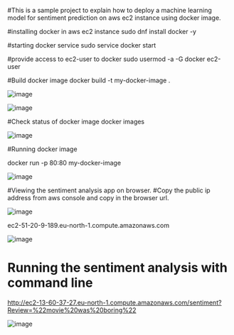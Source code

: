 #This is a sample project to explain how to deploy a machine learning model for sentiment prediction on aws ec2 instance using docker image.

#installing docker in aws ec2 instance
sudo dnf install docker -y

#starting docker service
sudo service docker start

#provide access to ec2-user to docker
 sudo usermod -a -G docker ec2-user

#Build docker image
 docker build -t my-docker-image .
 
![image](https://github.com/user-attachments/assets/ecebe104-3d5f-492c-a166-76ab2569682d)

 ![image](https://github.com/user-attachments/assets/1ef94fff-9edb-4fa3-8ad9-d233a20a5c20)


#Check status of docker image
docker images

![image](https://github.com/user-attachments/assets/f7b26518-58f1-48b6-a8a7-036d40e8f815)

#Running docker image

docker run -p 80:80 my-docker-image

![image](https://github.com/user-attachments/assets/5eeb412c-d973-4aaf-ad60-b2160360dfe7)


#Viewing the sentiment analysis app on browser.
#Copy the public ip address from aws console and copy in the browser url.

![image](https://github.com/user-attachments/assets/2194d617-e5b8-457c-8eb1-4098a3593955)

ec2-51-20-9-189.eu-north-1.compute.amazonaws.com 

![image](https://github.com/user-attachments/assets/4cd68fec-ead3-4f68-8fbf-21422fec3073)


# Running the sentiment analysis with command line
http://ec2-13-60-37-27.eu-north-1.compute.amazonaws.com/sentiment?Review=%22movie%20was%20boring%22


![image](https://github.com/user-attachments/assets/d33aa57d-ec27-49c1-a13c-22dc1a8cdd2d)

